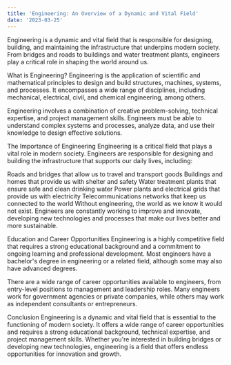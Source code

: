 ```yaml
---
title: 'Engineering: An Overview of a Dynamic and Vital Field'
date: '2023-03-25'
---
```

Engineering is a dynamic and vital field that is responsible for designing, building, and maintaining the infrastructure that underpins modern society. From bridges and roads to buildings and water treatment plants, engineers play a critical role in shaping the world around us.

What is Engineering?
Engineering is the application of scientific and mathematical principles to design and build structures, machines, systems, and processes. It encompasses a wide range of disciplines, including mechanical, electrical, civil, and chemical engineering, among others.

Engineering involves a combination of creative problem-solving, technical expertise, and project management skills. Engineers must be able to understand complex systems and processes, analyze data, and use their knowledge to design effective solutions.

The Importance of Engineering
Engineering is a critical field that plays a vital role in modern society. Engineers are responsible for designing and building the infrastructure that supports our daily lives, including:

Roads and bridges that allow us to travel and transport goods
Buildings and homes that provide us with shelter and safety
Water treatment plants that ensure safe and clean drinking water
Power plants and electrical grids that provide us with electricity
Telecommunications networks that keep us connected to the world
Without engineering, the world as we know it would not exist. Engineers are constantly working to improve and innovate, developing new technologies and processes that make our lives better and more sustainable.

Education and Career Opportunities
Engineering is a highly competitive field that requires a strong educational background and a commitment to ongoing learning and professional development. Most engineers have a bachelor's degree in engineering or a related field, although some may also have advanced degrees.

There are a wide range of career opportunities available to engineers, from entry-level positions to management and leadership roles. Many engineers work for government agencies or private companies, while others may work as independent consultants or entrepreneurs.

Conclusion
Engineering is a dynamic and vital field that is essential to the functioning of modern society. It offers a wide range of career opportunities and requires a strong educational background, technical expertise, and project management skills. Whether you're interested in building bridges or developing new technologies, engineering is a field that offers endless opportunities for innovation and growth.
